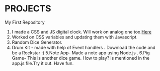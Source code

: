 # PROJECTS
My First Repository
1. I made a CSS and JS digital clock. Will work on analog one too.<a href="">Here</a>
2. Worked on CSS variables and updating them with Javascript.
3. Random Dice Generator. 
4. Drum Kit - made with help of Event handlers . Download the code and be a Rockstar :)
5.Note App- Made a note app using Node.js .
6.Pig Game- This is another dice game. How to play? is mentioned in the app.js file.Try it out. Have fun. 
